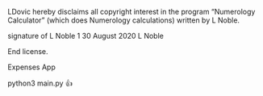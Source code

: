 LDovic hereby disclaims all copyright interest in the program “Numerology Calculator” (which does Numerology calculations) written by L Noble.

signature of L Noble 1 30 August 2020 L Noble

End license.

Expenses App

python3 main.py 👍
